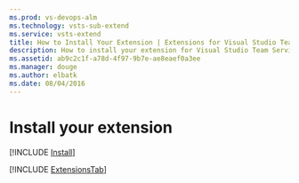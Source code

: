 ```yaml
---
ms.prod: vs-devops-alm
ms.technology: vsts-sub-extend
ms.service: vsts-extend
title: How to Install Your Extension | Extensions for Visual Studio Team Services
description: How to install your extension for Visual Studio Team Services.
ms.assetid: ab9c2c1f-a78d-4f97-9b7e-ae8eaef0a3ee
ms.manager: douge
ms.author: elbatk
ms.date: 08/04/2016
---
```


# Install your extension

[!INCLUDE [Install](../_shared/procedures/install.md)]

[!INCLUDE [ExtensionsTab](../_shared/extensions-tab.md)]

